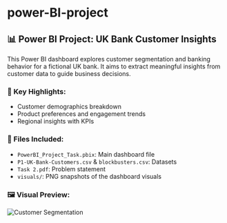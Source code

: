 # power-BI-project
## 📊 Power BI Project: UK Bank Customer Insights

This Power BI dashboard explores customer segmentation and banking behavior for a fictional UK bank. It aims to extract meaningful insights from customer data to guide business decisions.

### 🔹 Key Highlights:
- Customer demographics breakdown
- Product preferences and engagement trends
- Regional insights with KPIs

### 📁 Files Included:
- `PowerBI_Project_Task.pbix`: Main dashboard file
- `P1-UK-Bank-Customers.csv` & `blockbusters.csv`: Datasets
- `Task 2.pdf`: Problem statement
- `visuals/`: PNG snapshots of the dashboard visuals

### 🖼 Visual Preview:

![Customer Segmentation](PowerBI/visuals/customer_segmentation.png)
